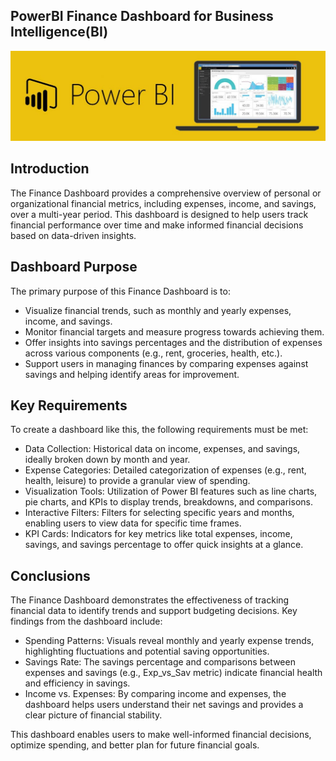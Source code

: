 ## PowerBI Finance Dashboard for Business Intelligence(BI)

![](https://github.com/yogee4/PowerBI_Finance/blob/main/logo.jpg)


## Introduction

The Finance Dashboard provides a comprehensive overview of personal or organizational financial metrics, including expenses, income, and savings, over a multi-year period. This dashboard is designed to help users track financial performance over time and make informed financial decisions based on data-driven insights.

## Dashboard Purpose

The primary purpose of this Finance Dashboard is to:

- Visualize financial trends, such as monthly and yearly expenses, income, and savings.
- Monitor financial targets and measure progress towards achieving them.
- Offer insights into savings percentages and the distribution of expenses across various components (e.g., rent, groceries, health, etc.).
- Support users in managing finances by comparing expenses against savings and helping identify areas for improvement.

## Key Requirements

To create a dashboard like this, the following requirements must be met:

- Data Collection: Historical data on income, expenses, and savings, ideally broken down by month and year.
- Expense Categories: Detailed categorization of expenses (e.g., rent, health, leisure) to provide a granular view of spending.
- Visualization Tools: Utilization of Power BI features such as line charts, pie charts, and KPIs to display trends, breakdowns, and comparisons.
- Interactive Filters: Filters for selecting specific years and months, enabling users to view data for specific time frames.
- KPI Cards: Indicators for key metrics like total expenses, income, savings, and savings percentage to offer quick insights at a glance.

## Conclusions

The Finance Dashboard demonstrates the effectiveness of tracking financial data to identify trends and support budgeting decisions. Key findings from the dashboard include:

- Spending Patterns: Visuals reveal monthly and yearly expense trends, highlighting fluctuations and potential saving opportunities.
- Savings Rate: The savings percentage and comparisons between expenses and savings (e.g., Exp_vs_Sav metric) indicate financial health and efficiency in savings.
- Income vs. Expenses: By comparing income and expenses, the dashboard helps users understand their net savings and provides a clear picture of financial stability.


This dashboard enables users to make well-informed financial decisions, optimize spending, and better plan for future financial goals.
